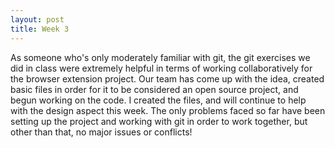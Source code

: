 ```yaml
---
layout: post
title: Week 3
---
```


As someone who's only moderately familiar with git, the git exercises we did in class were extremely helpful in terms of working collaboratively for the browser extension project. Our team has come up with the idea, created basic files in order for it to be considered an open source project, and begun working on the code. I created the files, and will continue to help with the design aspect this week. The only problems faced so far have been setting up the project and working with git in order to work together, but other than that, no major issues or conflicts!